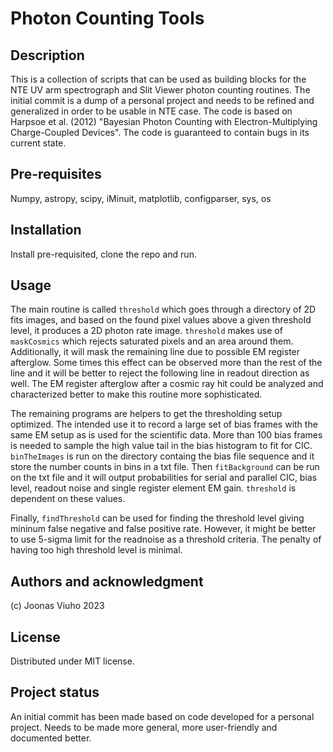 # Photon Counting Tools

## Description
This is a collection of scripts that can be used as building blocks for the NTE UV arm spectrograph and Slit Viewer photon counting routines. The initial commit is a dump of a personal project and needs to be refined and generalized in order to be usable in NTE case. The code is based on Harpsoe et al. (2012) "Bayesian Photon Counting with Electron-Multiplying Charge-Coupled Devices". The code is guaranteed to contain bugs in its current state. 

## Pre-requisites
Numpy, astropy, scipy, iMinuit, matplotlib, configparser, sys, os

## Installation
Install pre-requisited, clone the repo and run.

## Usage
The main routine is called `threshold` which goes through a directory of 2D fits images, and based on the found pixel values above a given threshold level, it produces a 2D photon rate image. `threshold` makes use of `maskCosmics` which rejects saturated pixels and an area around them. Additionally, it will mask the remaining line due to possible EM register afterglow. Some times this effect can be observed more than the rest of the line and it will be better to reject the following line in readout direction as well. The EM register afterglow after a cosmic ray hit could be analyzed and characterized better to make this routine more sophisticated.

The remaining programs are helpers to get the thresholding setup optimized. The intended use it to record a large set of bias frames with the same EM setup as is used for the scientific data. More than 100 bias frames is needed to sample the high value tail in the bias histogram to fit for CIC. `binTheImages` is run on the directory containg the bias file sequence and it store the number counts in bins in a txt file. Then `fitBackground` can be run on the txt file and it will output probabilities for serial and parallel CIC, bias level, readout noise and single register element EM gain. `threshold` is dependent on these values.

Finally, `findThreshold` can be used for finding the threshold level giving mininum false negative and false positive rate. However, it might be better to use 5-sigma limit for the readnoise as a threshold criteria. The penalty of having too high threshold level is minimal.

## Authors and acknowledgment
(c) Joonas Viuho 2023

## License
Distributed under MIT license.

## Project status
An initial commit has been made based on code developed for a personal project. Needs to be made more general, more user-friendly and documented better.
